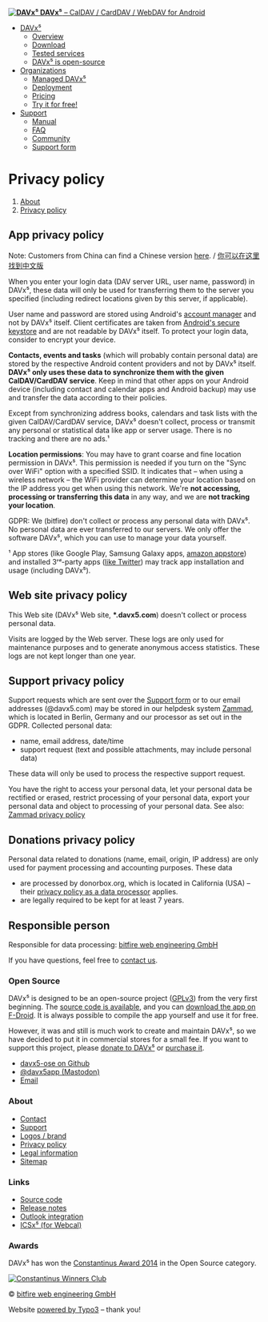  [**![DAVx⁵](/fileadmin/user_upload/logos/davx5-logo.svg "DAVx⁵") DAVx⁵** – CalDAV / CardDAV / WebDAV for Android](https://www.davx5.com/)

* [DAVx⁵](https://www.davx5.com/)
    * [Overview](https://www.davx5.com/)
    * [Download](https://www.davx5.com/download)
    * [Tested services](https://www.davx5.com/tested-with)
    * [DAVx⁵ is open-source](https://www.davx5.com/donate)
* [Organizations](https://www.davx5.com/organizations/managed-davx5)
    * [Managed DAVx⁵](https://www.davx5.com/organizations/managed-davx5)
    * [Deployment](https://www.davx5.com/organizations/deployment)
    * [Pricing](https://www.davx5.com/organizations/pricing)
    * [Try it for free!](https://www.davx5.com/organizations/try-it-for-free)
* [Support](https://manual.davx5.com/)
    * [Manual](https://manual.davx5.com/)
    * [FAQ](https://www.davx5.com/faq)
    * [Community](https://github.com/bitfireAT/davx5-ose/discussions)
    * [Support form](https://www.davx5.com/support)

Privacy policy
==============

1. [About](https://www.davx5.com/about/legal-information)
2. [Privacy policy](https://www.davx5.com/privacy)

App privacy policy
------------------

Note: Customers from China can find a Chinese version [here](https://www.davx5.com/about/privacy-policy-chinese-version). / [你可以在这里找到中文版](https://www.davx5.com/about/privacy-policy-chinese-version)

When you enter your login data (DAV server URL, user name, password) in DAVx⁵, these data will only be used for transferring them to the server you specified (including redirect locations given by this server, if applicable).

User name and password are stored using Android's [account manager](https://developer.android.com/reference/android/accounts/AccountManager.html) and not by DAVx⁵ itself. Client certificates are taken from [Android's secure keystore](https://developer.android.com/training/articles/keystore.html) and are not readable by DAVx⁵ itself. To protect your login data, consider to encrypt your device.

**Contacts, events and tasks** (which will probably contain personal data) are stored by the respective Android content providers and not by DAVx⁵ itself. **DAVx⁵ only uses these data to synchronize them with the given CalDAV/CardDAV service**. Keep in mind that other apps on your Android device (including contact and calendar apps and Android backup) may use and transfer the data according to their policies.

Except from synchronizing address books, calendars and task lists with the given CalDAV/CardDAV service, DAVx⁵ doesn't collect, process or transmit any personal or statistical data like app or server usage. There is no tracking and there are no ads.¹

**Location permissions**: You may have to grant coarse and fine location permission in DAVx⁵. This permission is needed if you turn on the "Sync over WiFi" option with a specified SSID. It indicates that – when using a wireless network – the WiFi provider can determine your location based on the IP address you get when using this network. We're **not accessing, processing or transferring this data** in any way, and we are **not tracking your location**.

GDPR: We (bitfire) don't collect or process any personal data with DAVx⁵. No personal data are ever transferred to our servers. We only offer the software DAVx⁵, which you can use to manage your data yourself.

¹ App stores (like Google Play, Samsung Galaxy apps, [amazon appstore](https://developer.amazon.com/docs/app-submission/understanding-submission.html#code_wrapper)) and installed 3ʳᵈ-party apps ([like Twitter](https://www.techspot.com/news/58991-twitter-track-list-apps-installed-mobile-device.html)) may track app installation and usage (including DAVx⁵).

Web site privacy policy
-----------------------

This Web site (DAVx⁵ Web site, **\*.davx5.com**) doesn't collect or process personal data.

Visits are logged by the Web server. These logs are only used for maintenance purposes and to generate anonymous access statistics. These logs are not kept longer than one year.

Support privacy policy
----------------------

Support requests which are sent over the [Support form](https://www.davx5.com/support) or to our email addresses (@davx5.com) may be stored in our helpdesk system [Zammad](https://zammad.com/), which is located in Berlin, Germany and our processor as set out in the GDPR. Collected personal data:

* name, email address, date/time
* support request (text and possible attachments, may include personal data)

These data will only be used to process the respective support request.

You have the right to access your personal data, let your personal data be rectified or erased, restrict processing of your personal data, export your personal data and object to processing of your personal data. See also: [Zammad privacy policy](https://zammad.com/en/company/privacy)

Donations privacy policy
------------------------

Personal data related to donations (name, email, origin, IP address) are only used for payment processing and accounting purposes. These data

* are processed by donorbox.org, which is located in California (USA) – their [privacy policy as a data processor](https://donorbox.org/privacy) applies.
* are legally required to be kept for at least 7 years.

Responsible person
------------------

Responsible for data processing: [bitfire web engineering GmbH](https://www.bitfire.at/)

If you have questions, feel free to [contact us](https://www.davx5.com/contact).

### Open Source

DAVx⁵ is designed to be an open-source project ([GPLv3](http://gplv3.fsf.org/)) from the very first beginning. The [source code is available](https://github.com/bitfireAT/davx5-ose), and you can [download the app on F-Droid](https://f-droid.org/packages/at.bitfire.davdroid). It is always possible to compile the app yourself and use it for free.

However, it was and still is much work to create and maintain DAVx⁵, so we have decided to put it in commercial stores for a small fee. If you want to support this project, please [donate to DAVx⁵](https://www.davx5.com/donate) or [purchase it](https://www.davx5.com/download).

* [davx5-ose on Github](https://github.com/bitfireAT/davx5-ose)
* [@davx5app (Mastodon)](https://fosstodon.org/@davx5app)
* [Email](https://www.davx5.com/contact)

### About

* [Contact](https://www.davx5.com/contact)
* [Support](https://www.davx5.com/support)
* [Logos / brand](https://www.davx5.com/about/logos)
* [Privacy policy](https://www.davx5.com/privacy)
* [Legal information](https://www.davx5.com/about/legal-information)
* [Sitemap](https://www.davx5.com/about/sitemap)

### Links

* [Source code](https://github.com/bitfireAT/davx5-ose)
* [Release notes](https://github.com/bitfireAT/davx5-ose/discussions/categories/announcements)
* [Outlook integration](https://caldavsynchronizer.org/)
* [ICSx⁵ (for Webcal)](https://icsx5.bitfire.at/)

### Awards

DAVx⁵ has won the [Constantinus Award 2014](https://www.constantinus.net/award/de/wall-of-fame/wall-of-fame-detail.html?id=2946) in the Open Source category.

[![Constantinus Winners Club](/fileadmin/_processed_/f/0/csm_Logo_Winners_club_4c_e13ec1bc46.jpg)](http://www.constantinus.net/award/de/wall-of-fame/wall-of-fame-detail.html?id=2946)

© [bitfire web engineering GmbH](https://www.bitfire.at/)

Website [powered by Typo3](https://typo3.org/) – thank you!